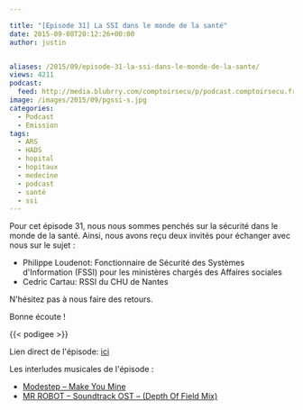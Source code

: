 ```yaml
---

title: "[Episode 31] La SSI dans le monde de la santé"
date: 2015-09-08T20:12:26+00:00
author: justin


aliases: /2015/09/episode-31-la-ssi-dans-le-monde-de-la-sante/
views: 4211
podcast:
  feed: http://media.blubrry.com/comptoirsecu/p/podcast.comptoirsecu.fr/CSEC.EP31.2015-09-08.SANTE.mp3
image: /images/2015/09/pgssi-s.jpg
categories:
  - Podcast
  - Emission
tags:
  - ARS
  - HADS
  - hopital
  - hopitaux
  - medecine
  - podcast
  - santé
  - ssi
---
```



Pour cet épisode 31, nous nous sommes penchés sur la sécurité dans le monde de la santé. Ainsi, nous avons reçu deux invités pour échanger avec nous sur le sujet :

  * Philippe Loudenot: Fonctionnaire de Sécurité des Systèmes d'Information (FSSI) pour les ministères chargés des Affaires sociales
  * Cedric Cartau: RSSI du CHU de Nantes

N'hésitez pas à nous faire des retours.

Bonne écoute !



{{< podigee >}}






Lien direct de l'épisode: [ici](http://podcast.comptoirsecu.fr/CSEC.EP31.2015-09-08.SANTE.mp3)

Les interludes musicales de l'épisode :

  * [Modestep – Make You Mine](https://itunes.apple.com/gb/album/london-road-bonus-version/id968440539)
  *
      <span id="eow-title"  dir="ltr" title="MR ROBOT - Soundtrack OST - (Depth Of Field Mix)"><a href="https://www.youtube.com/watch?v=wLXj_pjmL6c">MR ROBOT – Soundtrack OST – (Depth Of Field Mix)</a></span>
